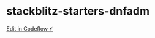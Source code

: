 # stackblitz-starters-dnfadm

[Edit in Codeflow ⚡️](https://stackblitz.com/~/github.com/AerdnaL/stackblitz-starters-dnfadm)
